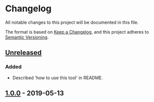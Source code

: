 # Changelog
All notable changes to this project will be documented in this file.

The format is based on [Keep a Changelog](https://keepachangelog.com/en/1.0.0/),
and this project adheres to [Semantic Versioning](https://semver.org/spec/v2.0.0.html).

## [Unreleased]
### Added
- Described 'how to use this tool' in README.

## [1.0.0] - 2019-05-13

[Unreleased]: https://github.com/030/n3dr/compare/1.0.0...HEAD
[1.0.0]: https://github.com/030/n3dr/releases/tag/1.0.0
